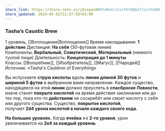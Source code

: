 ```yaml
---
share_link: https://share.note.sx/j8usgas0#0tnRem/cCorFkY6BGeTJzvYVa0HkQVeQiOEY1HqzsGw
share_updated: 2024-05-01T21:57:58+03:00
---
```

### Tasha’s Caustic Brew
1 уровень, [[Воплощение|Воплощение]]
Время накладывания: **1 действие**
Дистанция: **На себя** (30-футовая линия)
Компоненты: **Вербальный**, **Соматический**, **Материальный** (немного тухлой пищи)
Длительность: **Концентрация до 1 минуты**
Классы: [[Волшебник]], [[Изобретатель]], [[Магус]], [[Чародей]]
Источник: «Tasha's Cauldron of Everything»

Вы испускаете **струю кислоты** вдоль **линии длиной 30 футов** и **шириной 5 футов** в выбранном вами направлении. Каждое существо, находящееся на этой **линии** должно преуспеть в **спасброске Ловкости**, иначе станет **покрыто кислотой** на время действия заклинания или до тех пор, пока кто-то **действием** не соскребёт или смоет кислоту с себя или другого существа. Существо, **покрытое кислотой**, получает **2d4 урона кислотой в начале каждого своего хода**.

**На больших уровнях.** Когда **ячейка >= 2-го уровня**, урон увеличивается на **2к4 за каждый уровень**